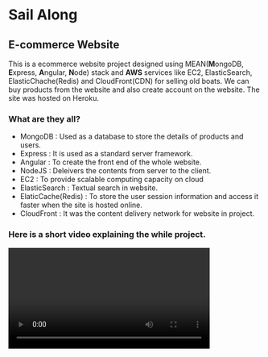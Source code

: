 <h1> Sail Along </h1>
  <h2> E-commerce Website </h2>
  <p> This is a ecommerce website project designed using <string>MEAN</strong>(<strong>M</strong>ongoDB, <strong>E</strong>xpress, <strong>A</strong>ngular, <strong>N</strong>ode) stack and <strong>AWS</strong> services like EC2, ElasticSearch, ElasticChache(Redis) and CloudFront(CDN) for selling old boats. We can buy products from the website and also create account on the website. The site was hosted on Heroku.</p>
  <h3> What are they all?</h3>
  <ul>
  <li>MongoDB : Used as a database to store the details of products and users.</li>
  <li>Express : It is used as a standard server framework. </li>
  <li>Angular : To create the front end of the whole website. </li>
  <li>NodeJS : Deleivers the contents from server to the client.</li>
  <li>EC2 : To provide scalable computing capacity on cloud</li>
  <li>ElasticSearch : Textual search in website.</li>
  <li>ElaticCache(Redis) : To store the user session information and access it faster when the site is hosted online.</li>
  <li>CloudFront : It was the content delivery network for website in project. </li>
  </ul>
  <h3> Here is a short video explaining the while project.</h3>
  <video width="400" controls>
    <source src="https://youtu.be/JeqKwsr5jNQ" type="video/mp4">
    Your browser does not support HTML5 video.
  </video>
